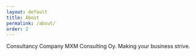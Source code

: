 ```yaml
---
layout: default
title: About
permalink: /about/
order: 2
---
```


Consultancy Company MXM Consulting Oy. Making your business strive.

